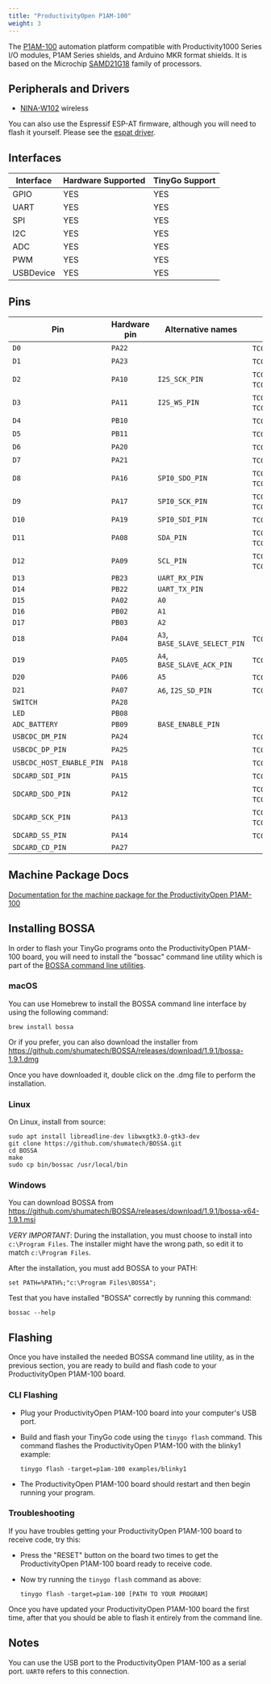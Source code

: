 ```yaml
---
title: "ProductivityOpen P1AM-100"
weight: 3
---
```


The [P1AM-100](https://facts-engineering.github.io/modules/P1AM-100/P1AM-100.html) automation platform compatible with Productivity1000 Series I/O modules, P1AM Series shields, and Arduino MKR format shields. It is based on the Microchip [SAMD21G18](https://www.microchip.com/wwwproducts/en/ATSAMD21G18) family of processors.

## Peripherals and Drivers

- [NINA-W102](https://github.com/tinygo-org/drivers/tree/release/wifinina) wireless

You can also use the Espressif ESP-AT firmware, although you will need to flash it yourself. Please see the [espat driver](https://github.com/tinygo-org/drivers/tree/release/espat).

## Interfaces

| Interface | Hardware Supported | TinyGo Support |
| --------- | ------------- | ----- |
| GPIO      | YES | YES |
| UART      | YES | YES |
| SPI       | YES | YES |
| I2C       | YES | YES |
| ADC       | YES | YES |
| PWM       | YES | YES |
| USBDevice | YES | YES |

## Pins

| Pin               | Hardware pin | Alternative names | PWM                  |
| ----------------- | ------------ | ----------------- | -------------------- |
| `D0`              | `PA22`       |                   | `TCC0` (channel 0)   |
| `D1`              | `PA23`       |                   | `TCC0` (channel 1)   |
| `D2`              | `PA10`       | `I2S_SCK_PIN`     | `TCC1` (channel 0), `TCC0` (channel 2) |
| `D3`              | `PA11`       | `I2S_WS_PIN`      | `TCC1` (channel 1), `TCC0` (channel 3) |
| `D4`              | `PB10`       |                   | `TCC0` (channel 0)   |
| `D5`              | `PB11`       |                   | `TCC0` (channel 1)   |
| `D6`              | `PA20`       |                   | `TCC0` (channel 2)   |
| `D7`              | `PA21`       |                   | `TCC0` (channel 3)   |
| `D8`              | `PA16`       | `SPI0_SDO_PIN`    | `TCC2` (channel 0), `TCC0` (channel 2) |
| `D9`              | `PA17`       | `SPI0_SCK_PIN`    | `TCC2` (channel 1), `TCC0` (channel 3) |
| `D10`             | `PA19`       | `SPI0_SDI_PIN`    | `TCC0` (channel 3)   |
| `D11`             | `PA08`       | `SDA_PIN`         | `TCC0` (channel 0), `TCC1` (channel 2) |
| `D12`             | `PA09`       | `SCL_PIN`         | `TCC0` (channel 1), `TCC1` (channel 3) |
| `D13`             | `PB23`       | `UART_RX_PIN`     |                      |
| `D14`             | `PB22`       | `UART_TX_PIN`     |                      |
| `D15`             | `PA02`       | `A0`              |                      |
| `D16`             | `PB02`       | `A1`              |                      |
| `D17`             | `PB03`       | `A2`              |                      |
| `D18`             | `PA04`       | `A3`, `BASE_SLAVE_SELECT_PIN` | `TCC0` (channel 0)   |
| `D19`             | `PA05`       | `A4`, `BASE_SLAVE_ACK_PIN` | `TCC0` (channel 1)   |
| `D20`             | `PA06`       | `A5`              | `TCC1` (channel 0)   |
| `D21`             | `PA07`       | `A6`, `I2S_SD_PIN` | `TCC1` (channel 1)   |
| `SWITCH`          | `PA28`       |                   |                      |
| `LED`             | `PB08`       |                   |                      |
| `ADC_BATTERY`     | `PB09`       | `BASE_ENABLE_PIN` |                      |
| `USBCDC_DM_PIN`   | `PA24`       |                   | `TCC1` (channel 2)   |
| `USBCDC_DP_PIN`   | `PA25`       |                   | `TCC1` (channel 3)   |
| `USBCDC_HOST_ENABLE_PIN` | `PA18`       |                   | `TCC0` (channel 2)   |
| `SDCARD_SDI_PIN`  | `PA15`       |                   | `TCC0` (channel 1)   |
| `SDCARD_SDO_PIN`  | `PA12`       |                   | `TCC2` (channel 0), `TCC0` (channel 2) |
| `SDCARD_SCK_PIN`  | `PA13`       |                   | `TCC2` (channel 1), `TCC0` (channel 3) |
| `SDCARD_SS_PIN`   | `PA14`       |                   | `TCC0` (channel 0)   |
| `SDCARD_CD_PIN`   | `PA27`       |                   |                      |

## Machine Package Docs

[Documentation for the machine package for the ProductivityOpen P1AM-100](../machine/p1am-100)

## Installing BOSSA

In order to flash your TinyGo programs onto the ProductivityOpen P1AM-100 board, you will need to install the "bossac" command line utility which is part of the [BOSSA command line utilities](https://github.com/shumatech/BOSSA).

### macOS

You can use Homebrew to install the BOSSA command line interface by using the following command:

```shell
brew install bossa
```

Or if you  prefer, you can also download the installer from https://github.com/shumatech/BOSSA/releases/download/1.9.1/bossa-1.9.1.dmg

Once you have downloaded it, double click on the .dmg file to perform the installation.

### Linux

On Linux, install from source:

```shell
sudo apt install libreadline-dev libwxgtk3.0-gtk3-dev
git clone https://github.com/shumatech/BOSSA.git
cd BOSSA
make
sudo cp bin/bossac /usr/local/bin
```

### Windows

You can download BOSSA from https://github.com/shumatech/BOSSA/releases/download/1.9.1/bossa-x64-1.9.1.msi

*VERY IMPORTANT*: During the installation, you must choose to install into `c:\Program Files`. The installer might have the wrong path, so edit it to match  `c:\Program Files`.

After the installation, you must add BOSSA to your PATH:

```shell
set PATH=%PATH%;"c:\Program Files\BOSSA";
```

Test that you have installed "BOSSA" correctly by running this command:

```shell
bossac --help
```

## Flashing

Once you have installed the needed BOSSA command line utility, as in the previous section, you are ready to build and flash code to your ProductivityOpen P1AM-100 board.

### CLI Flashing

- Plug your ProductivityOpen P1AM-100 board into your computer's USB port.
- Build and flash your TinyGo code using the `tinygo flash` command. This command flashes the ProductivityOpen P1AM-100 with the blinky1 example:

    ```shell
    tinygo flash -target=p1am-100 examples/blinky1
    ```

- The ProductivityOpen P1AM-100 board should restart and then begin running your program.

### Troubleshooting

If you have troubles getting your ProductivityOpen P1AM-100 board to receive code, try this:

- Press the "RESET" button on the board two times to get the ProductivityOpen P1AM-100 board ready to receive code.
- Now try running the `tinygo flash` command as above:

    ```shell
    tinygo flash -target=p1am-100 [PATH TO YOUR PROGRAM]
    ```

Once you have updated your ProductivityOpen P1AM-100 board the first time, after that you should be able to flash it entirely from the command line.

## Notes

You can use the USB port to the ProductivityOpen P1AM-100 as a serial port. `UART0` refers to this connection.

